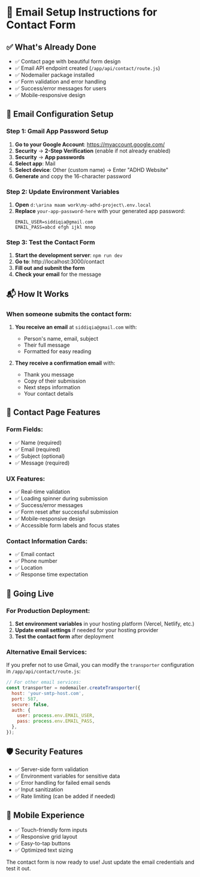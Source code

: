 # 📧 Email Setup Instructions for Contact Form

## ✅ **What's Already Done**
- ✅ Contact page with beautiful form design
- ✅ Email API endpoint created (`/app/api/contact/route.js`)
- ✅ Nodemailer package installed
- ✅ Form validation and error handling
- ✅ Success/error messages for users
- ✅ Mobile-responsive design

## 🔧 **Email Configuration Setup**

### **Step 1: Gmail App Password Setup**
1. **Go to your Google Account**: https://myaccount.google.com/
2. **Security** → **2-Step Verification** (enable if not already enabled)
3. **Security** → **App passwords**
4. **Select app**: Mail
5. **Select device**: Other (custom name) → Enter "ADHD Website"
6. **Generate** and copy the 16-character password

### **Step 2: Update Environment Variables**
1. **Open** `d:\arina maam work\my-adhd-project\.env.local`
2. **Replace** `your-app-password-here` with your generated app password:
   ```
   EMAIL_USER=siddiqia@gmail.com
   EMAIL_PASS=abcd efgh ijkl mnop
   ```

### **Step 3: Test the Contact Form**
1. **Start the development server**: `npm run dev`
2. **Go to**: http://localhost:3000/contact
3. **Fill out and submit the form**
4. **Check your email** for the message

## 📬 **How It Works**

### **When someone submits the contact form:**
1. **You receive an email** at `siddiqia@gmail.com` with:
   - Person's name, email, subject
   - Their full message
   - Formatted for easy reading

2. **They receive a confirmation email** with:
   - Thank you message
   - Copy of their submission
   - Next steps information
   - Your contact details

## 🎨 **Contact Page Features**

### **Form Fields:**
- ✅ Name (required)
- ✅ Email (required)
- ✅ Subject (optional)
- ✅ Message (required)

### **UX Features:**
- ✅ Real-time validation
- ✅ Loading spinner during submission
- ✅ Success/error messages
- ✅ Form reset after successful submission
- ✅ Mobile-responsive design
- ✅ Accessible form labels and focus states

### **Contact Information Cards:**
- ✅ Email contact
- ✅ Phone number
- ✅ Location
- ✅ Response time expectation

## 🚀 **Going Live**

### **For Production Deployment:**
1. **Set environment variables** in your hosting platform (Vercel, Netlify, etc.)
2. **Update email settings** if needed for your hosting provider
3. **Test the contact form** after deployment

### **Alternative Email Services:**
If you prefer not to use Gmail, you can modify the `transporter` configuration in `/app/api/contact/route.js`:

```javascript
// For other email services:
const transporter = nodemailer.createTransporter({
  host: 'your-smtp-host.com',
  port: 587,
  secure: false,
  auth: {
    user: process.env.EMAIL_USER,
    pass: process.env.EMAIL_PASS,
  },
});
```

## 🛡️ **Security Features**
- ✅ Server-side form validation
- ✅ Environment variables for sensitive data
- ✅ Error handling for failed email sends
- ✅ Input sanitization
- ✅ Rate limiting (can be added if needed)

## 📱 **Mobile Experience**
- ✅ Touch-friendly form inputs
- ✅ Responsive grid layout
- ✅ Easy-to-tap buttons
- ✅ Optimized text sizing

The contact form is now ready to use! Just update the email credentials and test it out.
